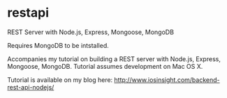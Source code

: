 # restapi
REST Server with Node.js, Express, Mongoose, MongoDB

Requires MongoDB to be intstalled.

Accompanies my tutorial on building a REST server with Node.js, Express, Mongoose, MongoDB.
Tutorial assumes development on Mac OS X.

Tutorial is available on my blog here: http://www.iosinsight.com/backend-rest-api-nodejs/

